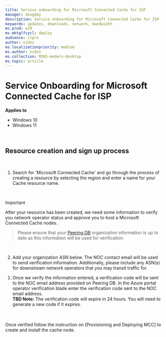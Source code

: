 ```yaml
---
title: Service onboarding for Microsoft Connected Cache for ISP
manager: dougeby
description: Service onboarding for Microsoft Connected Cache for ISP
keywords: updates, downloads, network, bandwidth
ms.prod: w10
ms.mktglfcycl: deploy
audience: itpro
author: nidos
ms.localizationpriority: medium
ms.author: nidos
ms.collection: M365-modern-desktop
ms.topic: article
---
```



# Service Onboarding for Microsoft Connected Cache for ISP

**Applies to**

- Windows 10
- Windows 11

<br/>

## Resource creation and sign up process  


<br/>

1. Search for 'Microsoft Connected Cache' and go through the process of creating a resource by selecting the region and enter a name for your Cache resource name. 
<pic>

<br/>

> [!IMPORTANT] 
After your resource has been created, we need some information to verify you network operator status and approve you to host a Microsoft Connected Cache nodes.  
> Please ensure that your [Peering DB](https://www.peeringdb.com/) organization information is up to date as this information will be used for verification.
 
<br/>

2. Add your organization ASN below. The NOC contact email will be used to send verification information. Additionally, please include any ASN(s) for downstream network operators that you may transit traffic for.
<pic>

1. Once we verify the information entered, a verification code will be sent to the NOC email address provided on Peering DB. In the Azure portal operator verification blade enter the verification code sent to the NOC email address.  
**TBD Note:** The verification code will expire in 24 hours. You will need to generate a new code if it expires.
<pic>

<br/>
<br/>
Once verified follow the instruction on [Provisioning and Deploying MCC] to create and install the cache node.
